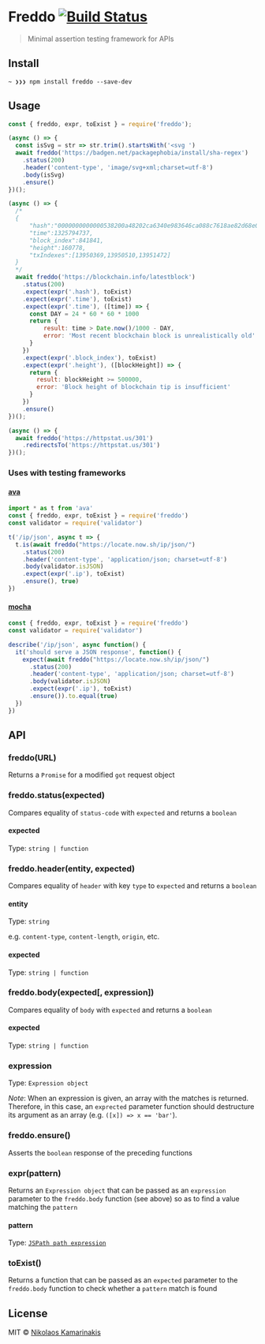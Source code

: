 # Freddo [![Build Status](https://travis-ci.org/k4m4/freddo.svg?branch=master)](https://travis-ci.org/k4m4/freddo)

> Minimal assertion testing framework for APIs

## Install

```
~ ❯❯❯ npm install freddo --save-dev
```

## Usage

```js
const { freddo, expr, toExist } = require('freddo');

(async () => {
  const isSvg = str => str.trim().startsWith('<svg ')
  await freddo('https://badgen.net/packagephobia/install/sha-regex')
    .status(200)
    .header('content-type', 'image/svg+xml;charset=utf-8')
    .body(isSvg)
    .ensure()
})();

(async () => {
  /*
  {
      "hash":"0000000000000538200a48202ca6340e983646ca088c7618ae82d68e0c76ef5a",
      "time":1325794737,
      "block_index":841841,
      "height":160778,
      "txIndexes":[13950369,13950510,13951472]
  }
  */
  await freddo('https://blockchain.info/latestblock')
    .status(200)
    .expect(expr('.hash'), toExist)
    .expect(expr('.time'), toExist)
    .expect(expr('.time'), ([time]) => {
      const DAY = 24 * 60 * 60 * 1000
      return {
          result: time > Date.now()/1000 - DAY,
          error: 'Most recent blockchain block is unrealistically old'
      }
    })
    .expect(expr('.block_index'), toExist)
    .expect(expr('.height'), ([blockHeight]) => {
      return {
        result: blockHeight >= 500000,
        error: 'Block height of blockchain tip is insufficient'
      }
    })
    .ensure()
})();

(async () => {
  await freddo('https://httpstat.us/301')
    .redirectsTo('https://httpstat.us/301')
})();
```

### Uses with testing frameworks

#### [ava](https://github.com/avajs/ava)

```js
import * as t from 'ava'
const { freddo, expr, toExist } = require('freddo')
const validator = require('validator')

t('/ip/json', async t => {
  t.is(await freddo("https://locate.now.sh/ip/json/")
    .status(200)
    .header('content-type', 'application/json; charset=utf-8')
    .body(validator.isJSON)
    .expect(expr('.ip'), toExist)
    .ensure(), true)
})
```

#### [mocha](https://github.com/mochajs/mocha)

```js
const { freddo, expr, toExist } = require('freddo')
const validator = require('validator')

describe('/ip/json', async function() {
  it('should serve a JSON response', function() {
    expect(await freddo("https://locate.now.sh/ip/json/")
      .status(200)
      .header('content-type', 'application/json; charset=utf-8')
      .body(validator.isJSON)
      .expect(expr('.ip'), toExist)
      .ensure()).to.equal(true)
  })
})
```

## API

### freddo(URL)

Returns a `Promise` for a modified `got` request object

### freddo.status(expected)

Compares equality of `status-code` with `expected` and returns a `boolean`

#### expected

Type: `string | function`

### freddo.header(entity, expected)

Compares equality of `header` with key `type` to `expected` and returns a `boolean`

#### entity

Type: `string`

e.g. `content-type`, `content-length`, `origin`, etc.

#### expected

Type: `string | function`

### freddo.body(expected[, expression])

Compares equality of `body` with `expected` and returns a `boolean`

#### expected

Type: `string | function`

### expression

Type: `Expression object`

*Note*: When an expression is given, an array with the matches is returned. Therefore, in this case, an `exprected` parameter function should destructure its argument as an array (e.g. `([x]) => x == 'bar'`).

### freddo.ensure()

Asserts the `boolean` response of the preceding functions

### expr(pattern)

Returns an `Expression object` that can be passed as an `expression` parameter to the `freddo.body` function (see above) so as to find a value matching the `pattern`

#### pattern

Type: [`JSPath path expression`](https://github.com/dfilatov/jspath#documentation)

### toExist()

Returns a function that can be passed as an `expected` parameter to the `freddo.body` function to check whether a `pattern` match is found

## License

MIT © [Nikolaos Kamarinakis](https://nikolaskama.me)